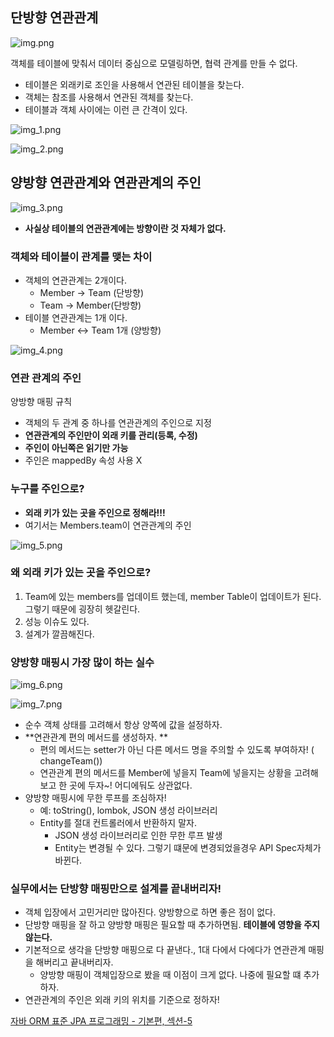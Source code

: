 ## 단방향 연관관계

![img.png](img.png)

객체를 테이블에 맞춰서 데이터 중심으로 모델링하면, 협력 관계를 만들 수 없다.<br>

* 테이블은 외래키로 조인을 사용해서 연관된 테이블을 찾는다.
* 객체는 참조를 사용해서 연관된 객체를 찾는다.
* 테이블과 객체 사이에는 이런 큰 간격이 있다.

![img_1.png](img_1.png)


![img_2.png](img_2.png)


## 양방향 연관관계와 연관관계의 주인

![img_3.png](img_3.png)

* **사실상 테이블의 연관관계에는 방향이란 것 자체가 없다.**


### 객체와 테이블이 관계를 맺는 차이

* 객체의 연관관계는 2개이다.
  * Member -> Team (단방향)
  * Team -> Member(단방향)
* 테이블 연관관계는 1개 이다.
  * Member <-> Team 1개 (양방향)

![img_4.png](img_4.png)

### 연관 관계의 주인

양방향 매핑 규칙
* 객체의 두 관계 중 하나를 연관관계의 주인으로 지정
* **연관관계의 주인만이 외래 키를 관리(등록, 수정)**
* **주인이 아닌쪽은 읽기만 가능**
* 주인은 mappedBy 속성 사용 X

### 누구를 주인으로?
* **외래 키가 있는 곳을 주인으로 정해라!!!**
* 여기서는 Members.team이 연관관계의 주인

![img_5.png](img_5.png)

### 왜 외래 키가 있는 곳을 주인으로?

1. Team에 있는 members를 업데이트 했는데, member Table이 업데이트가 된다. 그렇기 때문에 굉장히 헷갈린다.
2. 성능 이슈도 있다.
3. 설계가 깔끔해진다.


### 양방향 매핑시 가장 많이 하는 실수 

![img_6.png](img_6.png)

![img_7.png](img_7.png)


* 순수 객체 상태를 고려해서 항상 양쪽에 값을 설정하자.
* **연관관계 편의 메서드를 생성하자. **
  * 편의 메서드는 setter가 아닌 다른 메서드 명을 주의할 수 있도록 부여하자! ( changeTeam())
  * 연관관계 편의 메서드를 Member에 넣을지 Team에 넣을지는 상황을 고려해보고 한 곳에 두자~! 어디에둬도 상관없다.
* 양방향 매핑시에 무한 루프를 조심하자!
  * 예: toString(), lombok, JSON 생성 라이브러리
  * Entity를 절대 컨트롤러에서 반환하지 말자.
    * JSON 생성 라이브러리로 인한 무한 루프 발생
    * Entity는 변경될 수 있다. 그렇기 떄문에 변경되었을경우 API Spec자체가 바뀐다.

### 실무에서는 단방향 매핑만으로 설계를 끝내버리자!

* 객체 입장에서 고민거리만 많아진다. 양방향으로 하면 좋은 점이 없다.
* 단방향 매핑을 잘 하고 양방향 매핑은 필요할 때 추가하면됨. **테이블에 영향을 주지않는다.**
* 기본적으로 생각을 단방향 매핑으로 다 끝낸다., 1대 다에서 다에다가 연관관계 매핑을 해버리고 끝내버리자.
  * 양방향 매핑이 객체입장으로 봤을 때 이점이 크게 없다. 나중에 필요할 떄 추가하자.
* 연관관계의 주인은 외래 키의 위치를 기준으로 정하자!


[자바 ORM 표준 JPA 프로그래밍 - 기본편, 섹션-5](https://www.inflearn.com/course/ORM-JPA-Basic/dashboard)

